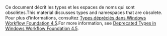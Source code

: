 <span data-ttu-id="3377e-101">Ce document décrit les types et les espaces de noms qui sont obsolètes.</span><span class="sxs-lookup"><span data-stu-id="3377e-101">This material discusses types and namespaces that are obsolete.</span></span> <span data-ttu-id="3377e-102">Pour plus d’informations, consultez [Types dépréciés dans Windows Workflow Foundation 4.5](http://aka.ms/wfdeprecatedtypes).</span><span class="sxs-lookup"><span data-stu-id="3377e-102">For more information, see [Deprecated Types in Windows Workflow Foundation 4.5](http://aka.ms/wfdeprecatedtypes).</span></span>